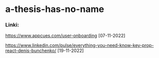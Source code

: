 # a-thesis-has-no-name

### Linki: 
https://www.appcues.com/user-onboarding [07-11-2022]

https://www.linkedin.com/pulse/everything-you-need-know-key-prop-react-denis-bunchenko/ [19-11-2022]